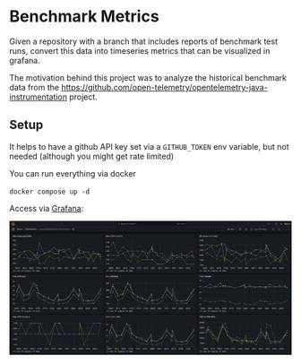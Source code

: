 # Benchmark Metrics

Given a repository with a branch that includes reports of benchmark test runs, convert this data into timeseries metrics 
that can be visualized in grafana.

The motivation behind this project was to analyze the historical benchmark data from the
https://github.com/open-telemetry/opentelemetry-java-instrumentation project.

## Setup

It helps to have a github API key set via a `GITHUB_TOKEN` env variable, but not needed (although you might get rate limited)


You can run everything via docker

`docker compose up -d`

Access via [Grafana](http://localhost:3001/):

![grafana](./media/benchmarks.png)

